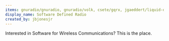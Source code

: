 ```yaml
---
items: gnuradio/gnuradio, gnuradio/volk, csete/gqrx, jgaeddert/liquid-dsp, miek/inspectrum, kpreid/shinysdr, RangeNetworks/openbts, srsLTE/srsUE, xmikos/qspectrumanalyzer, cjcliffe/CubicSDR, jopohl/urh, https://www.youtube.com/embed/kWfU1G3Jq4w
display_name: Software Defined Radio
created_by: jbjonesjr
---
```

Interested in Software for Wireless Communications? This is the place.
